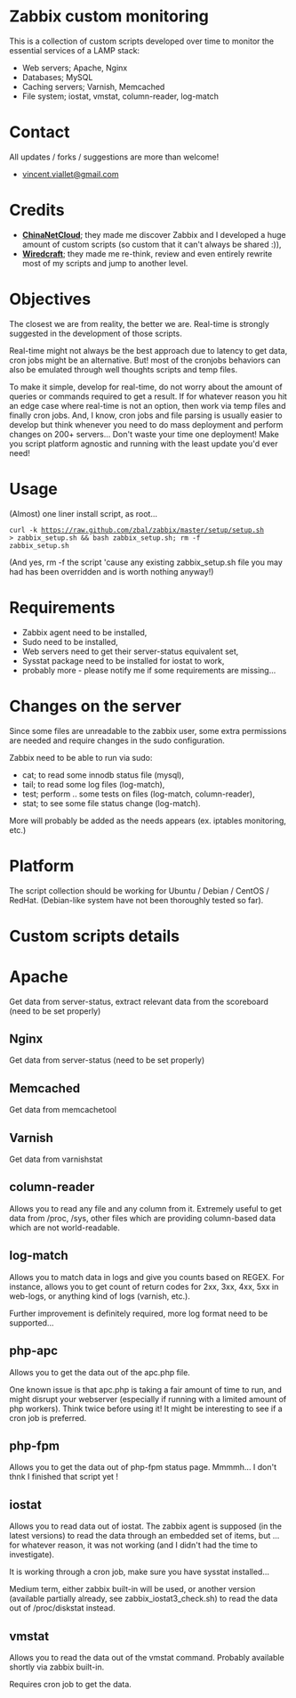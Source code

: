 # Zabbix custom monitoring

This is a collection of custom scripts developed over time to monitor the essential services of a LAMP stack:

* Web servers; Apache, Nginx
* Databases; MySQL
* Caching servers; Varnish, Memcached
* File system; iostat, vmstat, column-reader, log-match

# Contact

All updates / forks / suggestions are more than welcome!

*  vincent.viallet@gmail.com

# Credits

* [__ChinaNetCloud__](http://www.chinanetcloud.com); they made me discover Zabbix and I developed a huge amount of custom scripts (so custom that it can't always be shared :)),
* [__Wiredcraft__](http://wiredcraft.com); they made me re-think, review and even entirely rewrite most of my scripts and jump to another level.

# Objectives

The closest we are from reality, the better we are. Real-time is strongly suggested in the development of those scripts.

Real-time might not always be the best approach due to latency to get data, cron jobs might be an alternative. But! most of the cronjobs behaviors can also be emulated through well thoughts scripts and temp files.

To make it simple, develop for real-time, do not worry about the amount of queries or commands required to get a result. If for whatever reason you hit an edge case where real-time is not an option, then work via temp files and finally cron jobs. And, I know, cron jobs and file parsing is usually easier to develop but think whenever you need to do mass deployment and perform changes on 200+ servers... Don't waste your time one deployment! Make you script platform agnostic and running with the least update you'd ever need!

# Usage

(Almost) one liner install script, as root...

<code>curl -k https://raw.github.com/zbal/zabbix/master/setup/setup.sh > zabbix_setup.sh && bash zabbix_setup.sh; rm -f zabbix_setup.sh</code>

(And yes, rm -f the script 'cause any existing zabbix_setup.sh file you may had has been overridden and is worth nothing anyway!)

# Requirements

* Zabbix agent need to be installed,
* Sudo need to be installed,
* Web servers need to get their server-status equivalent set,
* Sysstat package need to be installed for iostat to work,
* probably more - please notify me if some requirements are missing...

# Changes on the server

Since some files are unreadable to the zabbix user, some extra permissions are needed and require changes in the sudo configuration.

Zabbix need to be able to run via sudo:

* cat; to read some innodb status file (mysql),
* tail; to read some log files (log-match),
* test; perform .. some tests on files (log-match, column-reader),
* stat; to see some file status change (log-match).

More will probably be added as the needs appears (ex. iptables monitoring, etc.)

# Platform

The script collection should be working for Ubuntu / Debian / CentOS / RedHat. (Debian-like system have not been thoroughly tested so far). 

# Custom scripts details

# Apache
Get data from server-status, extract relevant data from the scoreboard (need to be set properly)

## Nginx
Get data from server-status (need to be set properly)

## Memcached
Get data from memcachetool

## Varnish
Get data from varnishstat

## column-reader
Allows you to read any file and any column from it. Extremely useful to get data from /proc, /sys, other files which are providing column-based data which are not world-readable.

## log-match
Allows you to match data in logs and give you counts based on REGEX. For instance, allows you to get count of return codes for 2xx, 3xx, 4xx, 5xx in web-logs, or anything kind of logs (varnish, etc.).

Further improvement is definitely required, more log format need to be supported...

## php-apc
Allows you to get the data out of the apc.php file.

One known issue is that apc.php is taking a fair amount of time to run, and might disrupt your webserver (especially if running with a limited amount of php workers). Think twice before using it! It might be interesting to see if a cron job is preferred.

## php-fpm
Allows you to get the data out of php-fpm status page. Mmmmh... I don't thnk I finished that script yet !

## iostat
Allows you to read data out of iostat. The zabbix agent is supposed (in the latest versions) to read the data through an embedded set of items, but ... for whatever reason, it was not working (and I didn't had the time to investigate).

It is working through a cron job, make sure you have sysstat installed...

Medium term, either zabbix built-in will be used, or another version (available partially already, see zabbix_iostat3_check.sh) to read the data out of /proc/diskstat instead.

## vmstat
Allows you to read the data out of the vmstat command. Probably available shortly via zabbix built-in.

Requires cron job to get the data.